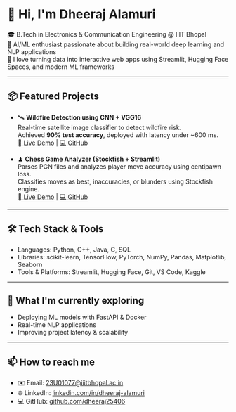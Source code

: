 # 👋 Hi, I'm Dheeraj Alamuri

🎓 B.Tech in Electronics & Communication Engineering @ IIIT Bhopal  
🤖 AI/ML enthusiast passionate about building real-world deep learning and NLP applications  
🚀 I love turning data into interactive web apps using Streamlit, Hugging Face Spaces, and modern ML frameworks

---

## 📦 Featured Projects

- 🛰 **Wildfire Detection using CNN + VGG16**  
  Real-time satellite image classifier to detect wildfire risk.  
  Achieved **90% test accuracy**, deployed with latency under ~600 ms.  
  [🔗 Live Demo](https://huggingface.co/spaces/DheerajAlamuri/wildfire-predictor) | [💻 GitHub](https://github.com/dheeraj25406/wildfire-predictor)

- ♟ **Chess Game Analyzer (Stockfish + Streamlit)**  
  Parses PGN files and analyzes player move accuracy using centipawn loss.  
  Classifies moves as best, inaccuracies, or blunders using Stockfish engine.  
  [🔗 Live Demo](https://huggingface.co/spaces/DheerajAlamuri/chess-game-analyzer) | [💻 GitHub](https://github.com/dheeraj25406/chess-game-analyzer)

---

## 🛠 Tech Stack & Tools

- Languages: Python, C++, Java, C, SQL
- Libraries: scikit-learn, TensorFlow, PyTorch, NumPy, Pandas, Matplotlib, Seaborn
- Tools & Platforms: Streamlit, Hugging Face, Git, VS Code, Kaggle

---

## 🌱 What I'm currently exploring

- Deploying ML models with FastAPI & Docker
- Real-time NLP applications
- Improving project latency & scalability

---

## 📫 How to reach me

- ✉️ Email: [23U01077@iiitbhopal.ac.in](mailto:23U01077@iiitbhopal.ac.in)
- 🌐 LinkedIn: [linkedin.com/in/dheeraj-alamuri](https://linkedin.com/in/dheeraj-alamuri)
- 💻 GitHub: [github.com/dheeraj25406](https://github.com/dheeraj25406)
